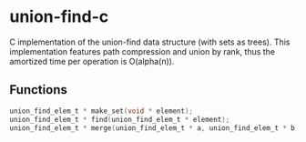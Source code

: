 # union-find-c
C implementation of the union-find data structure (with sets as trees).
This implementation features path compression and union by rank, thus the amortized time per operation is O(alpha(n)).

## Functions
```C
union_find_elem_t * make_set(void * element);
union_find_elem_t * find(union_find_elem_t * element);
union_find_elem_t * merge(union_find_elem_t * a, union_find_elem_t * b);
```
